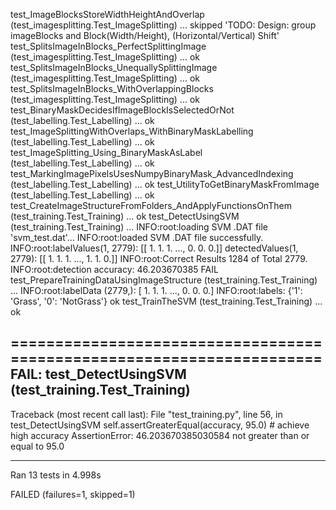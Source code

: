 test_ImageBlocksStoreWidthHeightAndOverlap (test_imagesplitting.Test_ImageSplitting) ... skipped 'TODO: Design: group imageBlocks and Block(Width/Height), (Horizontal/Vertical) Shift'
test_SplitsImageInBlocks_PerfectSplittingImage (test_imagesplitting.Test_ImageSplitting) ... ok
test_SplitsImageInBlocks_UnequallySplittingImage (test_imagesplitting.Test_ImageSplitting) ... ok
test_SplitsImageInBlocks_WithOverlappingBlocks (test_imagesplitting.Test_ImageSplitting) ... ok
test_BinaryMaskDecidesIfImageBlockIsSelectedOrNot (test_labelling.Test_Labelling) ... ok
test_ImageSplittingWithOverlaps_WithBinaryMaskLabelling (test_labelling.Test_Labelling) ... ok
test_ImageSplitting_Using_BinaryMaskAsLabel (test_labelling.Test_Labelling) ... ok
test_MarkingImagePixelsUsesNumpyBinaryMask_AdvancedIndexing (test_labelling.Test_Labelling) ... ok
test_UtilityToGetBinaryMaskFromImage (test_labelling.Test_Labelling) ... ok
test_CreateImageStructureFromFolders_AndApplyFunctionsOnThem (test_training.Test_Training) ... ok
test_DetectUsingSVM (test_training.Test_Training) ... INFO:root:loading SVM .DAT file 'svm_test.dat'...
INFO:root:loaded SVM .DAT file successfully.
INFO:root:labelValues(1, 2779): [[ 1.  1.  1. ...,  0.  0.  0.]]
 detectedValues(1, 2779): [[ 1.  1.  1. ...,  1.  1.  0.]]
INFO:root:Correct Results 1284 of Total 2779.
INFO:root:detection accuracy: 46.203670385
FAIL
test_PrepareTrainingDataUsingImageStructure (test_training.Test_Training) ... INFO:root:labelData (2779,): [ 1.  1.  1. ...,  0.  0.  0.]
INFO:root:labels: {'1': 'Grass', '0': 'NotGrass'}
ok
test_TrainTheSVM (test_training.Test_Training) ... ok

======================================================================
FAIL: test_DetectUsingSVM (test_training.Test_Training)
----------------------------------------------------------------------
Traceback (most recent call last):
  File "test_training.py", line 56, in test_DetectUsingSVM
    self.assertGreaterEqual(accuracy, 95.0) # achieve high accuracy
AssertionError: 46.203670385030584 not greater than or equal to 95.0

----------------------------------------------------------------------
Ran 13 tests in 4.998s

FAILED (failures=1, skipped=1)
